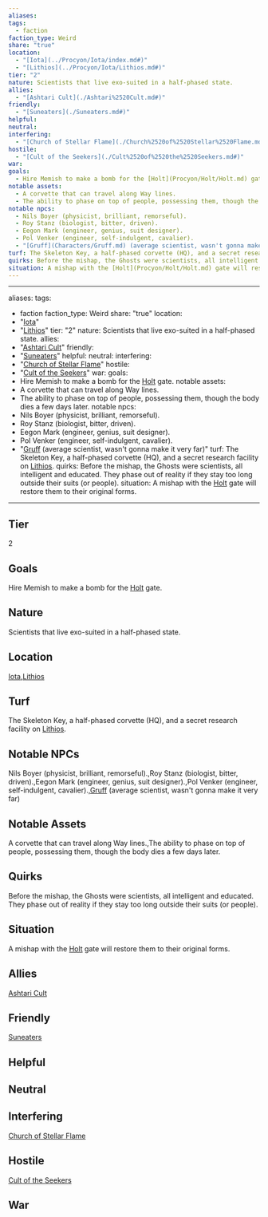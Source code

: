 ```yaml
---
aliases: 
tags:
  - faction
faction_type: Weird
share: "true"
location:
  - "[Iota](../Procyon/Iota/index.md#)"
  - "[Lithios](../Procyon/Iota/Lithios.md#)"
tier: "2"
nature: Scientists that live exo-suited in a half-phased state.
allies:
  - "[Ashtari Cult](./Ashtari%2520Cult.md#)"
friendly:
  - "[Suneaters](./Suneaters.md#)"
helpful: 
neutral: 
interfering:
  - "[Church of Stellar Flame](./Church%2520of%2520Stellar%2520Flame.md#)"
hostile:
  - "[Cult of the Seekers](./Cult%2520of%2520the%2520Seekers.md#)"
war: 
goals:
  - Hire Memish to make a bomb for the [Holt](Procyon/Holt/Holt.md) gate.
notable assets:
  - A corvette that can travel along Way lines.
  - The ability to phase on top of people, possessing them, though the body dies a few days later.
notable npcs:
  - Nils Boyer (physicist, brilliant, remorseful).
  - Roy Stanz (biologist, bitter, driven).
  - Eegon Mark (engineer, genius, suit designer).
  - Pol Venker (engineer, self-indulgent, cavalier).
  - "[Gruff](Characters/Gruff.md) (average scientist, wasn't gonna make it very far)"
turf: The Skeleton Key, a half-phased corvette (HQ), and a secret research facility on [Lithios](../Procyon/Iota/Lithios.md#).
quirks: Before the mishap, the Ghosts were scientists, all intelligent and educated. They phase out of reality if they stay too long outside their suits (or people).
situation: A mishap with the [Holt](Procyon/Holt/Holt.md) gate will restore them to their original forms.
---
```

---
aliases: 
tags:
  - faction
faction_type: Weird
share: "true"
location:
  - "[Iota](../Procyon/Iota/index.md#)"
  - "[Lithios](../Procyon/Iota/Lithios.md#)"
tier: "2"
nature: Scientists that live exo-suited in a half-phased state.
allies:
- "[Ashtari Cult](./Ashtari%2520Cult.md#)"
friendly:
- "[Suneaters](./Suneaters.md#)"
helpful:
neutral:
interfering:
- "[Church of Stellar Flame](./Church%2520of%2520Stellar%2520Flame.md#)"
hostile:
- "[Cult of the Seekers](./Cult%2520of%2520the%2520Seekers.md#)"
war:
goals: 
- Hire Memish to make a bomb for the [Holt](Procyon/Holt/Holt.md) gate.
notable assets: 
- A corvette that can travel along Way lines.
- The ability to phase on top of people, possessing them, though the body dies a few days later.
notable npcs:
- Nils Boyer (physicist, brilliant, remorseful).
- Roy Stanz (biologist, bitter, driven).
- Eegon Mark (engineer, genius, suit designer).
- Pol Venker (engineer, self-indulgent, cavalier).
- "[Gruff](Characters/Gruff.md) (average scientist, wasn't gonna make it very far)"
turf: The Skeleton Key, a half-phased corvette (HQ), and a secret research facility on [Lithios](../Procyon/Iota/Lithios.md#).
quirks: Before the mishap, the Ghosts were scientists, all intelligent and educated. They phase out of reality if they stay too long outside their suits (or people).
situation: A mishap with the [Holt](Procyon/Holt/Holt.md) gate will restore them to their original forms.
---

## Tier

2

## Goals

Hire Memish to make a bomb for the [Holt](Procyon/Holt/Holt.md) gate.

## Nature

Scientists that live exo-suited in a half-phased state.

## Location

[Iota](../Procyon/Iota/index.md.md#.md#),[Lithios](../Procyon/Iota/Lithios.md.md#.md#.md#.md#)

## Turf

The Skeleton Key, a half-phased corvette (HQ), and a secret research facility on [Lithios](Procyon/Iota/Lithios.md).

## Notable NPCs

Nils Boyer (physicist, brilliant, remorseful).,Roy Stanz (biologist, bitter, driven).,Eegon Mark (engineer, genius, suit designer).,Pol Venker (engineer, self-indulgent, cavalier).,[Gruff](Characters/Gruff.md) (average scientist, wasn't gonna make it very far)

## Notable Assets

A corvette that can travel along Way lines.,The ability to phase on top of people, possessing them, though the body dies a few days later.

## Quirks

Before the mishap, the Ghosts were scientists, all intelligent and educated. They phase out of reality if they stay too long outside their suits (or people).

## Situation

A mishap with the [Holt](Procyon/Holt/Holt.md) gate will restore them to their original forms.

## Allies

[Ashtari Cult](./Ashtari%2520Cult.md.md#.md#)

## Friendly 

[Suneaters](./Suneaters.md.md#.md#)

## Helpful 



## Neutral 



## Interfering

[Church of Stellar Flame](./Church%2520of%2520Stellar%2520Flame.md.md#.md#)

## Hostile

[Cult of the Seekers](./Cult%2520of%2520the%2520Seekers.md.md#.md#)

## War


